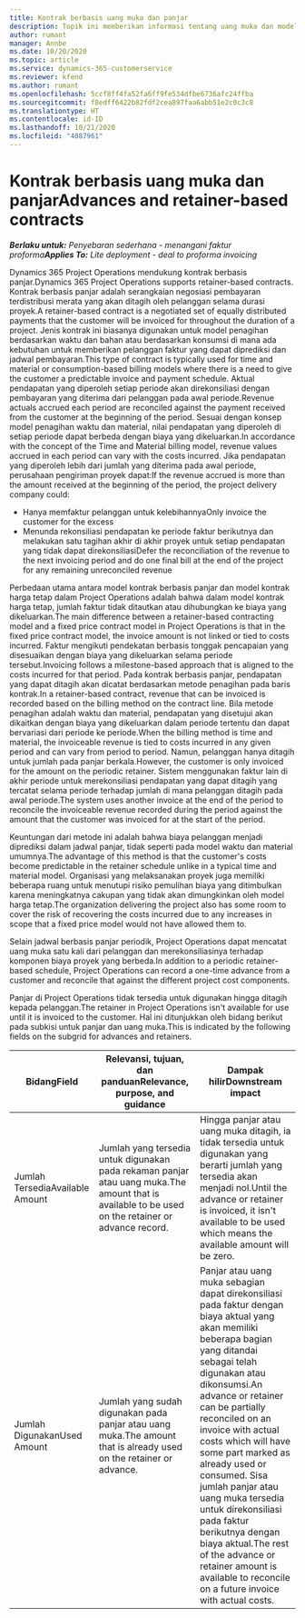 ```yaml
---
title: Kontrak berbasis uang muka dan panjar
description: Topik ini memberikan informasi tentang uang muka dan model kontrak berbasis panjar dalam Project Operations.
author: rumant
manager: Annbe
ms.date: 10/20/2020
ms.topic: article
ms.service: dynamics-365-customerservice
ms.reviewer: kfend
ms.author: rumant
ms.openlocfilehash: 5ccf8ff4fa52fa6ff9fe534dfbe6736afc24ffba
ms.sourcegitcommit: f8edff6422b82fdf2cea897faa6abb51e2c0c3c8
ms.translationtype: HT
ms.contentlocale: id-ID
ms.lasthandoff: 10/21/2020
ms.locfileid: "4087961"
---
```

# <a name="advances-and-retainer-based-contracts"></a><span data-ttu-id="ab124-103">Kontrak berbasis uang muka dan panjar</span><span class="sxs-lookup"><span data-stu-id="ab124-103">Advances and retainer-based contracts</span></span> 


<span data-ttu-id="ab124-104">_**Berlaku untuk:** Penyebaran sederhana - menangani faktur proforma_</span><span class="sxs-lookup"><span data-stu-id="ab124-104">_**Applies To:** Lite deployment - deal to proforma invoicing_</span></span>

<span data-ttu-id="ab124-105">Dynamics 365 Project Operations mendukung kontrak berbasis panjar.</span><span class="sxs-lookup"><span data-stu-id="ab124-105">Dynamics 365 Project Operations supports retainer-based contracts.</span></span> <span data-ttu-id="ab124-106">Kontrak berbasis panjar adalah serangkaian negosiasi pembayaran terdistribusi merata yang akan ditagih oleh pelanggan selama durasi proyek.</span><span class="sxs-lookup"><span data-stu-id="ab124-106">A retainer-based contract is a negotiated set of equally distributed payments that the customer will be invoiced for throughout the duration of a project.</span></span> <span data-ttu-id="ab124-107">Jenis kontrak ini biasanya digunakan untuk model penagihan berdasarkan waktu dan bahan atau berdasarkan konsumsi di mana ada kebutuhan untuk memberikan pelanggan faktur yang dapat diprediksi dan jadwal pembayaran.</span><span class="sxs-lookup"><span data-stu-id="ab124-107">This type of contract is typically used for time and material or consumption-based billing models where there is a need to give the customer a predictable invoice and payment schedule.</span></span> <span data-ttu-id="ab124-108">Aktual pendapatan yang diperoleh setiap periode akan direkonsiliasi dengan pembayaran yang diterima dari pelanggan pada awal periode.</span><span class="sxs-lookup"><span data-stu-id="ab124-108">Revenue actuals accrued each period are reconciled against the payment received from the customer at the beginning of the period.</span></span> <span data-ttu-id="ab124-109">Sesuai dengan konsep model penagihan waktu dan material, nilai pendapatan yang diperoleh di setiap periode dapat berbeda dengan biaya yang dikeluarkan.</span><span class="sxs-lookup"><span data-stu-id="ab124-109">In accordance with the concept of the Time and Material billing model, revenue values accrued in each period can vary with the costs incurred.</span></span> <span data-ttu-id="ab124-110">Jika pendapatan yang diperoleh lebih dari jumlah yang diterima pada awal periode, perusahaan pengiriman proyek dapat:</span><span class="sxs-lookup"><span data-stu-id="ab124-110">If the revenue accrued is more than the amount received at the beginning of the period, the project delivery company could:</span></span>

- <span data-ttu-id="ab124-111">Hanya memfaktur pelanggan untuk kelebihannya</span><span class="sxs-lookup"><span data-stu-id="ab124-111">Only invoice the customer for the excess</span></span> 
- <span data-ttu-id="ab124-112">Menunda rekonsiliasi pendapatan ke periode faktur berikutnya dan melakukan satu tagihan akhir di akhir proyek untuk setiap pendapatan yang tidak dapat direkonsiliasi</span><span class="sxs-lookup"><span data-stu-id="ab124-112">Defer the reconciliation of the revenue to the next invoicing period and do one final bill at the end of the project for any remaining unreconciled revenue</span></span>

<span data-ttu-id="ab124-113">Perbedaan utama antara model kontrak berbasis panjar dan model kontrak harga tetap dalam Project Operations adalah bahwa dalam model kontrak harga tetap, jumlah faktur tidak ditautkan atau dihubungkan ke biaya yang dikeluarkan.</span><span class="sxs-lookup"><span data-stu-id="ab124-113">The main difference between a retainer-based contracting model and a fixed price contract model in Project Operations is that in the fixed price contract model, the invoice amount is not linked or tied to costs incurred.</span></span> <span data-ttu-id="ab124-114">Faktur mengikuti pendekatan berbasis tonggak pencapaian yang disesuaikan dengan biaya yang dikeluarkan selama periode tersebut.</span><span class="sxs-lookup"><span data-stu-id="ab124-114">Invoicing follows a milestone-based approach that is aligned to the costs incurred for that period.</span></span> <span data-ttu-id="ab124-115">Pada kontrak berbasis panjar, pendapatan yang dapat ditagih akan dicatat berdasarkan metode penagihan pada baris kontrak.</span><span class="sxs-lookup"><span data-stu-id="ab124-115">In a retainer-based contract, revenue that can be invoiced is recorded based on the billing method on the contract line.</span></span> <span data-ttu-id="ab124-116">Bila metode penagihan adalah waktu dan material, pendapatan yang disetujui akan dikaitkan dengan biaya yang dikeluarkan dalam periode tertentu dan dapat bervariasi dari periode ke periode.</span><span class="sxs-lookup"><span data-stu-id="ab124-116">When the billing method is time and material, the invoiceable revenue is tied to costs incurred in any given period and can vary from period to period.</span></span> <span data-ttu-id="ab124-117">Namun, pelanggan hanya ditagih untuk jumlah pada panjar berkala.</span><span class="sxs-lookup"><span data-stu-id="ab124-117">However, the customer is only invoiced for the amount on the periodic retainer.</span></span> <span data-ttu-id="ab124-118">Sistem menggunakan faktur lain di akhir periode untuk merekonsiliasi pendapatan yang dapat ditagih yang tercatat selama periode terhadap jumlah di mana pelanggan ditagih pada awal periode.</span><span class="sxs-lookup"><span data-stu-id="ab124-118">The system uses another invoice at the end of the period to reconcile the invoiceable revenue recorded during the period against the amount that the customer was invoiced for at the start of the period.</span></span>

<span data-ttu-id="ab124-119">Keuntungan dari metode ini adalah bahwa biaya pelanggan menjadi diprediksi dalam jadwal panjar, tidak seperti pada model waktu dan material umumnya.</span><span class="sxs-lookup"><span data-stu-id="ab124-119">The advantage of this method is that the customer's costs become predictable in the retainer schedule unlike in a typical time and material model.</span></span> <span data-ttu-id="ab124-120">Organisasi yang melaksanakan proyek juga memiliki beberapa ruang untuk menutupi risiko pemulihan biaya yang ditimbulkan karena meningkatnya cakupan yang tidak akan dimungkinkan oleh model harga tetap.</span><span class="sxs-lookup"><span data-stu-id="ab124-120">The organization delivering the project also has some room to cover the risk of recovering the costs incurred due to any increases in scope that a fixed price model would not have allowed them to.</span></span>

<span data-ttu-id="ab124-121">Selain jadwal berbasis panjar periodik, Project Operations dapat mencatat uang muka satu kali dari pelanggan dan merekonsiliasinya terhadap komponen biaya proyek yang berbeda.</span><span class="sxs-lookup"><span data-stu-id="ab124-121">In addition to a periodic retainer-based schedule, Project Operations can record a one-time advance from a customer and reconcile that against the different project cost components.</span></span>

<span data-ttu-id="ab124-122">Panjar di Project Operations tidak tersedia untuk digunakan hingga ditagih kepada pelanggan.</span><span class="sxs-lookup"><span data-stu-id="ab124-122">The retainer in Project Operations isn't available for use until it is invoiced to the customer.</span></span> <span data-ttu-id="ab124-123">Hal ini ditunjukkan oleh bidang berikut pada subkisi untuk panjar dan uang muka.</span><span class="sxs-lookup"><span data-stu-id="ab124-123">This is indicated by the following fields on the subgrid for advances and retainers.</span></span>

| <span data-ttu-id="ab124-124">Bidang</span><span class="sxs-lookup"><span data-stu-id="ab124-124">Field</span></span> | <span data-ttu-id="ab124-125">Relevansi, tujuan, dan panduan</span><span class="sxs-lookup"><span data-stu-id="ab124-125">Relevance, purpose, and guidance</span></span> | <span data-ttu-id="ab124-126">Dampak hilir</span><span class="sxs-lookup"><span data-stu-id="ab124-126">Downstream impact</span></span> |
| --- | --- | --- |
| <span data-ttu-id="ab124-127">Jumlah Tersedia</span><span class="sxs-lookup"><span data-stu-id="ab124-127">Available Amount</span></span> | <span data-ttu-id="ab124-128">Jumlah yang tersedia untuk digunakan pada rekaman panjar atau uang muka.</span><span class="sxs-lookup"><span data-stu-id="ab124-128">The amount that is available to be used on the retainer or advance record.</span></span> | <span data-ttu-id="ab124-129">Hingga panjar atau uang muka ditagih, ia tidak tersedia untuk digunakan yang berarti jumlah yang tersedia akan menjadi nol.</span><span class="sxs-lookup"><span data-stu-id="ab124-129">Until the advance or retainer is invoiced, it isn't available to be used which means the available amount will be zero.</span></span> |
| <span data-ttu-id="ab124-130">Jumlah Digunakan</span><span class="sxs-lookup"><span data-stu-id="ab124-130">Used Amount</span></span> | <span data-ttu-id="ab124-131">Jumlah yang sudah digunakan pada panjar atau uang muka.</span><span class="sxs-lookup"><span data-stu-id="ab124-131">The amount that is already used on the retainer or advance.</span></span> | <span data-ttu-id="ab124-132">Panjar atau uang muka sebagian dapat direkonsiliasi pada faktur dengan biaya aktual yang akan memiliki beberapa bagian yang ditandai sebagai telah digunakan atau dikonsumsi.</span><span class="sxs-lookup"><span data-stu-id="ab124-132">An advance or retainer can be partially reconciled on an invoice with actual costs which will have some part marked as already used or consumed.</span></span> <span data-ttu-id="ab124-133">Sisa jumlah panjar atau uang muka tersedia untuk direkonsiliasi pada faktur berikutnya dengan biaya aktual.</span><span class="sxs-lookup"><span data-stu-id="ab124-133">The rest of the advance or retainer amount is available to reconcile on a future invoice with actual costs.</span></span> |
